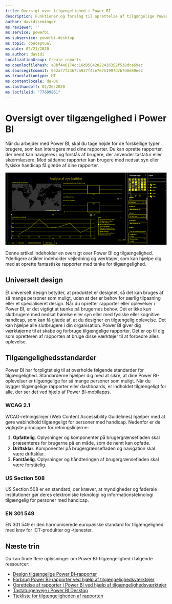 ```yaml
---
title: Oversigt over tilgængelighed i Power BI
description: Funktioner og forslag til oprettelse af tilgængelige Power BI Desktop-rapporter, herunder WCAG-retningslinjer (Web Content Accessibility Guidelines)
author: davidiseminger
ms.reviewer: ''
ms.service: powerbi
ms.subservice: powerbi-desktop
ms.topic: conceptual
ms.date: 02/21/2020
ms.author: davidi
LocalizationGroup: Create reports
ms.openlocfilehash: a8bf446174cc16d95842022416352f538dca69ec
ms.sourcegitcommit: 032a77f2367ca937f45e7e751997d7b7d0e89ee2
ms.translationtype: HT
ms.contentlocale: da-DK
ms.lasthandoff: 02/26/2020
ms.locfileid: "77609861"
---
```

# <a name="overview-of-accessibility-in-power-bi"></a>Oversigt over tilgængelighed i Power BI

Når du arbejder med Power BI, skal du tage højde for de forskellige typer brugere, som kan interagere med dine rapporter. Du kan oprette rapporter, der nemt kan navigeres i og forstås af brugere, der anvender tastatur eller skærmlæsere. Med sådanne rapporter kan brugere med nedsat syn eller fysiske handicap få glæde af dine rapporter.

![Indstillinger for stor kontrast](media/desktop-accessibility/accessibility-05b.png)

Denne artikel indeholder en oversigt over Power BI og tilgængelighed. Yderligere artikler indeholder vejledning og værktøjer, som kan hjælpe dig med at oprette fantastiske rapporter med tanke for tilgængelighed.

## <a name="universal-design"></a>Universelt design

Et universelt design betyder, at produktet er designet, så det kan bruges af så mange personer som muligt, uden at der er behov for særlig tilpasning eller et specialiseret design. Når du opretter rapporter eller oplevelser i Power BI, er det vigtigt at tænke på brugernes behov. Det er ikke kun slutbrugere med nedsat hørelse eller syn eller med fysiske eller kognitive handicap, som kan få glæde af, at du designer en tilgængelig oplevelse. Det kan hjælpe alle slutbrugere i din organisation. Power BI giver dig værktøjerne til at skabe og forbruge tilgængelige rapporter. Det er op til dig som opretteren af rapporten at bruge disse værktøjer til at forbedre alles oplevelse.

## <a name="accessibility-standards"></a>Tilgængelighedsstandarder

Power BI har forpligtet sig til at overholde følgende standarder for tilgængelighed. Standarderne hjælper dig med at sikre, at dine Power BI-oplevelser er tilgængelige for så mange personer som muligt. Når du bygger tilgængelige rapporter eller dashboards, er indholdet tilgængeligt for alle, der ser det ved hjælp af Power BI-mobilapps.

### <a name="wcag-21"></a>WCAG 2.1

WCAG-retningslinjer (Web Content Accessibility Guidelines) hjælper med at gøre webindhold tilgængeligt for personer med handicap. Nedenfor er de vigtigste principper for retningslinjerne:

1. **Opfattelig**. Oplysninger og komponenter på brugergrænsefladen skal præsenteres for brugerne på en måde, som de nemt kan opfatte.
2. **Driftsklar**. Komponenter på brugergrænsefladen og navigation skal være driftsklar.
3. **Forståelig**. Oplysninger og håndteringen af brugergrænsefladen skal være forståelig.

### <a name="us-section-508"></a>US Section 508

US Section 508 er en standard, der kræver, at myndigheder og føderale institutioner gør deres elektroniske teknologi og informationsteknologi tilgængelig for personer med handicap.

### <a name="en-301-549"></a>EN 301 549

EN 301 549 er den harmoniserede europæiske standard for tilgængelighed med krav for ICT-produkter og -tjenester.  

## <a name="next-steps"></a>Næste trin

Du kan finde flere oplysninger om Power BI-tilgængelighed i følgende ressourcer:

* [Design tilgængelige Power BI-rapporter](desktop-accessibility-creating-reports.md)
* [Forbrug Power BI-rapporter ved hjælp af tilgængelighedsværktøjer](desktop-accessibility-consuming-tools.md)
* [Oprettelse af rapporter i Power BI ved hjælp af tilgængelighedsværktøjer](desktop-accessibility-creating-tools.md)
* [Tastaturgenveje i Power BI Desktop](desktop-accessibility-keyboard-shortcuts.md)
* [Tjekliste for tilgængeligheden af rapporten](desktop-accessibility-creating-reports.md#report-accessibility-checklist)


